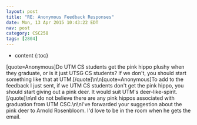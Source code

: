 ```yaml
---
layout: post
title: "RE: Anonymous Feedback Responses"
date: Mon, 13 Apr 2015 10:43:22 EDT
nav: post
category: CSC258
tags: [2804]
---
```


* content
{:toc}

[quote=Anonymous]Do UTM CS students get the pink hippo plushy when they graduate, or is it just UTSG CS students? If we don't, you should start something like that at UTM.[/quote]\n\n[quote=Anonymous]To add to the feedback I just sent, if we UTM CS students don't get the pink hippo, you should start giving out a pink deer. It would suit UTM's deer-like-spirit.[/quote]\n\nI do not believe there are any pink hippos associated with graduation from UTM CSC.\n\nI've forwarded your suggestion about the pink deer to Arnold Rosenbloom. I'd love to be in the room when he gets the email.
<!-- more -->
<p></p>
